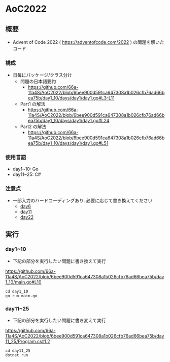 # AoC2022

## 概要

* Advent of Code 2022 ( https://adventofcode.com/2022 ) の問題を解いたコード

### 構成

* 日毎にパッケージ/クラス分け
  * 問題の日本語要約
    * https://github.com/66a-11a4S/AoC2022/blob/6bee900d591ca647308a1b026cfb76ad66bea75b/day1_10/days/day1/day1.go#L3-L11
  * Part1 の解法
    * https://github.com/66a-11a4S/AoC2022/blob/6bee900d591ca647308a1b026cfb76ad66bea75b/day1_10/days/day1/day1.go#L24 
  * Part2 の解法
    * https://github.com/66a-11a4S/AoC2022/blob/6bee900d591ca647308a1b026cfb76ad66bea75b/day1_10/days/day1/day1.go#L51

### 使用言語

* day1~10: Go
* day11~25: C#

### 注意点

* 一部入力のハードコーディングあり. 必要に応じて書き換えてください
  * [day6](https://github.com/66a-11a4S/AoC2022/blob/6bee900d591ca647308a1b026cfb76ad66bea75b/day1_10/days/day6/day6.go#L29)
  * [day11](https://github.com/66a-11a4S/AoC2022/blob/6bee900d591ca647308a1b026cfb76ad66bea75b/day11_25/days/day11.cs#L166-L167)
  * [day22](https://github.com/66a-11a4S/AoC2022/blob/6bee900d591ca647308a1b026cfb76ad66bea75b/day11_25/days/day22.cs#L310)

## 実行

### day1~10

* 下記の部分を実行したい問題に書き換えて実行

https://github.com/66a-11a4S/AoC2022/blob/6bee900d591ca647308a1b026cfb76ad66bea75b/day1_10/main.go#L10

```
cd day1_10
go run main.go
```

### day11~25

* 下記の部分を実行したい問題に書き変えて実行

https://github.com/66a-11a4S/AoC2022/blob/6bee900d591ca647308a1b026cfb76ad66bea75b/day11_25/Program.cs#L2

```
cd day11_25
dotnet run
```
